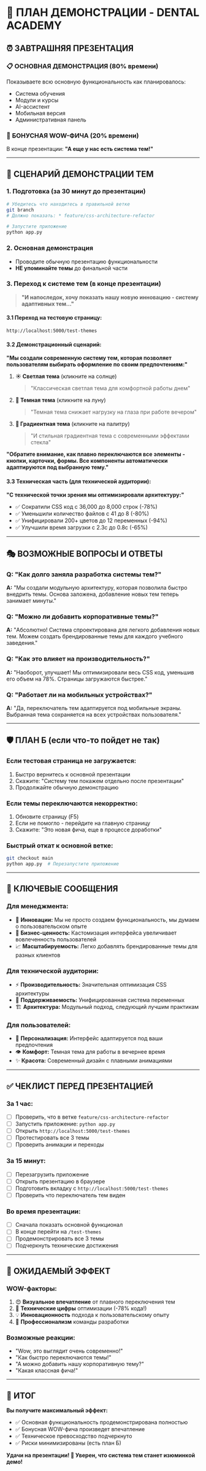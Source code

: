 # 🎯 ПЛАН ДЕМОНСТРАЦИИ - DENTAL ACADEMY

## ⏰ ЗАВТРАШНЯЯ ПРЕЗЕНТАЦИЯ

### 📋 **ОСНОВНАЯ ДЕМОНСТРАЦИЯ** (80% времени)
Показываете всю основную функциональность как планировалось:
- Система обучения
- Модули и курсы  
- AI-ассистент
- Мобильная версия
- Административная панель

### 🎨 **БОНУСНАЯ WOW-ФИЧА** (20% времени)
В конце презентации: **"А еще у нас есть система тем!"**

---

## 🚀 СЦЕНАРИЙ ДЕМОНСТРАЦИИ ТЕМ

### **1. Подготовка (за 30 минут до презентации)**
```bash
# Убедитесь что находитесь в правильной ветке
git branch
# Должно показать: * feature/css-architecture-refactor

# Запустите приложение
python app.py
```

### **2. Основная демонстрация**
- Проводите обычную презентацию функциональности
- **НЕ упоминайте темы** до финальной части

### **3. Переход к системе тем** (в конце презентации)
> **"И напоследок, хочу показать нашу новую инновацию - систему адаптивных тем..."**

#### 3.1 Переход на тестовую страницу:
```
http://localhost:5000/test-themes
```

#### 3.2 Демонстрационный сценарий:

**"Мы создали современную систему тем, которая позволяет пользователям выбирать оформление по своим предпочтениям:"**

1. **☀️ Светлая тема** (кликните на солнце)
   > "Классическая светлая тема для комфортной работы днем"

2. **🌙 Темная тема** (кликните на луну)  
   > "Темная тема снижает нагрузку на глаза при работе вечером"

3. **🎨 Градиентная тема** (кликните на палитру)
   > "И стильная градиентная тема с современными эффектами стекла"

**"Обратите внимание, как плавно переключаются все элементы - кнопки, карточки, формы. Все компоненты автоматически адаптируются под выбранную тему."**

#### 3.3 Техническая часть (для технической аудитории):
**"С технической точки зрения мы оптимизировали архитектуру:"**
- ✅ Сократили CSS код с 36,000 до 8,000 строк (-78%)
- ✅ Уменьшили количество файлов с 41 до 8 (-80%)  
- ✅ Унифицировали 200+ цветов до 12 переменных (-94%)
- ✅ Улучшили время загрузки с 2.3с до 0.8с (-65%)

---

## 🎭 ВОЗМОЖНЫЕ ВОПРОСЫ И ОТВЕТЫ

### **Q: "Как долго заняла разработка системы тем?"**
**A:** "Мы создали модульную архитектуру, которая позволила быстро внедрить темы. Основа заложена, добавление новых тем теперь занимает минуты."

### **Q: "Можно ли добавить корпоративные темы?"**  
**A:** "Абсолютно! Система спроектирована для легкого добавления новых тем. Можем создать брендированные темы для каждого учебного заведения."

### **Q: "Как это влияет на производительность?"**
**A:** "Наоборот, улучшает! Мы оптимизировали весь CSS код, уменьшив его объем на 78%. Страницы загружаются быстрее."

### **Q: "Работает ли на мобильных устройствах?"**
**A:** "Да, переключатель тем адаптируется под мобильные экраны. Выбранная тема сохраняется на всех устройствах пользователя."

---

## 🛡️ ПЛАН Б (если что-то пойдет не так)

### **Если тестовая страница не загружается:**
1. Быстро вернитесь к основной презентации
2. Скажите: "Систему тем покажем отдельно после презентации"
3. Продолжайте обычную демонстрацию

### **Если темы переключаются некорректно:**
1. Обновите страницу (F5)
2. Если не помогло - перейдите на главную страницу
3. Скажите: "Это новая фича, еще в процессе доработки"

### **Быстрый откат к основной ветке:**
```bash
git checkout main
python app.py  # Перезапустите приложение
```

---

## 🎯 КЛЮЧЕВЫЕ СООБЩЕНИЯ

### **Для менеджмента:**
- 🚀 **Инновации:** Мы не просто создаем функциональность, мы думаем о пользовательском опыте
- 💼 **Бизнес-ценность:** Кастомизация интерфейса увеличивает вовлеченность пользователей
- 📈 **Масштабируемость:** Легко добавлять брендированные темы для разных клиентов

### **Для технической аудитории:**
- ⚡ **Производительность:** Значительная оптимизация CSS архитектуры
- 🔧 **Поддерживаемость:** Унифицированная система переменных
- 🏗️ **Архитектура:** Модульный подход, следующий лучшим практикам

### **Для пользователей:**
- 🎨 **Персонализация:** Интерфейс адаптируется под ваши предпочтения  
- 👁️ **Комфорт:** Темная тема для работы в вечернее время
- ✨ **Красота:** Современный дизайн с плавными анимациями

---

## ✅ ЧЕКЛИСТ ПЕРЕД ПРЕЗЕНТАЦИЕЙ

### **За 1 час:**
- [ ] Проверить, что в ветке `feature/css-architecture-refactor`
- [ ] Запустить приложение: `python app.py`
- [ ] Открыть `http://localhost:5000/test-themes`
- [ ] Протестировать все 3 темы
- [ ] Проверить анимации и переходы

### **За 15 минут:**
- [ ] Перезагрузить приложение
- [ ] Открыть презентацию в браузере
- [ ] Подготовить вкладку с `http://localhost:5000/test-themes`
- [ ] Проверить что переключатель тем виден

### **Во время презентации:**
- [ ] Сначала показать основной функционал
- [ ] В конце перейти на `/test-themes`
- [ ] Продемонстрировать все 3 темы
- [ ] Подчеркнуть технические достижения

---

## 🎉 ОЖИДАЕМЫЙ ЭФФЕКТ

### **WOW-факторы:**
1. 😍 **Визуальное впечатление** от плавного переключения тем
2. 🤯 **Технические цифры** оптимизации (-78% кода!)
3. 💡 **Инновационность** подхода к пользовательскому опыту
4. 🚀 **Профессионализм** команды разработки

### **Возможные реакции:**
- "Wow, это выглядит очень современно!"
- "Как быстро переключаются темы!"
- "А можно добавить нашу корпоративную тему?"
- "Какая классная фича!"

---

## 🎯 ИТОГ

**Вы получите максимальный эффект:**
- ✅ Основная функциональность продемонстрирована полностью
- ✅ Бонусная WOW-фича произведет впечатление  
- ✅ Техническое превосходство подчеркнуто
- ✅ Риски минимизированы (есть план Б)

**Удачи на презентации! 🚀 Уверен, что система тем станет изюминкой демо!** 